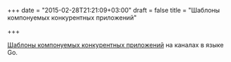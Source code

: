 +++
date = "2015-02-28T21:21:09+03:00"
draft = false
title = "Шаблоны компонуемых конкурентных приложений"

+++

<p><a href="http://blog.gopheracademy.com/composable-pipelines-pattern/">Шаблоны компонуемых конкурентных приложений</a> на каналах в языке Go.</p>

